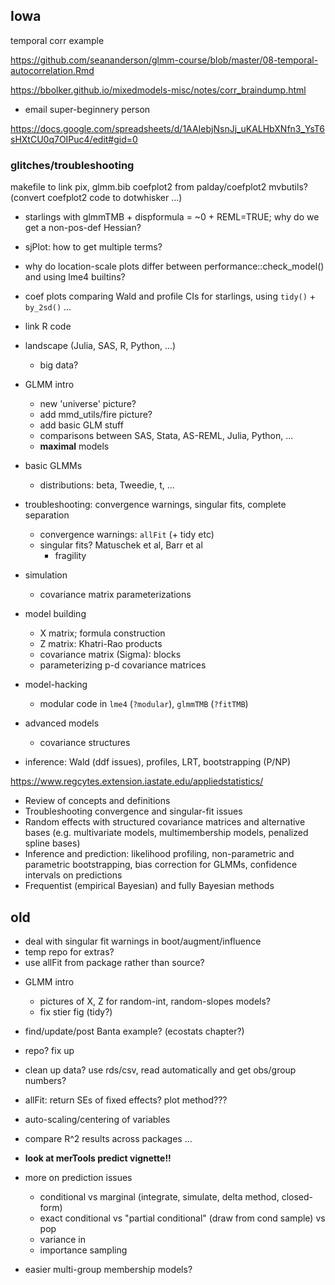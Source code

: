 ## Iowa

temporal corr example

https://github.com/seananderson/glmm-course/blob/master/08-temporal-autocorrelation.Rmd

https://bbolker.github.io/mixedmodels-misc/notes/corr_braindump.html

* email super-beginnery person

https://docs.google.com/spreadsheets/d/1AAIebjNsnJj_uKALHbXNfn3_YsT6sHXtCU0q7OIPuc4/edit#gid=0

### glitches/troubleshooting

makefile to link pix, glmm.bib
coefplot2 from palday/coefplot2
mvbutils?
(convert coefplot2 code to dotwhisker ...)

* starlings with glmmTMB + dispformula = ~0 + REML=TRUE; why do we get a non-pos-def Hessian?
* sjPlot: how to get multiple terms?
* why do location-scale plots differ between performance::check_model() and using lme4 builtins?
* coef plots comparing Wald and profile CIs for starlings, using `tidy()` + `by_2sd()` ...


* link R code
* landscape (Julia, SAS, R, Python, ...)
    * big data?
* GLMM intro
   * new 'universe' picture?
   * add mmd_utils/fire picture?
   * add basic GLM stuff
   * comparisons between SAS, Stata, AS-REML, Julia, Python, ...
   * **maximal** models
* basic GLMMs
   * distributions: beta, Tweedie, t, ...
* troubleshooting: convergence warnings, singular fits, complete separation
    * convergence warnings: `allFit` (+ tidy etc)
	* singular fits? Matuschek et al, Barr et al
	    * fragility
* simulation		
   * covariance matrix parameterizations
* model building
   * X matrix; formula construction
   * Z matrix: Khatri-Rao products
   * covariance matrix (Sigma): blocks
   * parameterizing p-d covariance matrices
* model-hacking
   * modular code in `lme4` (`?modular`), `glmmTMB` (`?fitTMB`)
* advanced models
   * covariance structures


* inference: Wald (ddf issues), profiles, LRT, bootstrapping (P/NP)

https://www.regcytes.extension.iastate.edu/appliedstatistics/

* Review of concepts and definitions
* Troubleshooting convergence and singular-fit issues
* Random effects with structured covariance matrices and alternative bases (e.g. multivariate models, multimembership models, penalized spline bases)
 * Inference and prediction: likelihood profiling, non-parametric and parametric bootstrapping, bias correction for GLMMs, confidence intervals on predictions
* Frequentist (empirical Bayesian) and fully Bayesian methods

## old


- deal with singular fit warnings in boot/augment/influence
- temp repo for extras?
- use allFit from package rather than source?

* GLMM intro
    * pictures of X, Z for random-int, random-slopes models?
	* fix stier fig (tidy?)
* find/update/post Banta example? (ecostats chapter?)
	
* repo?  fix up
* clean up data? use rds/csv, read automatically and get obs/group numbers?
* allFit: return SEs of fixed effects? plot method???

* auto-scaling/centering of variables
* compare R^2 results across packages ...

* **look at merTools predict vignette!!**

* more on prediction issues
    * conditional vs marginal (integrate, simulate, delta method, closed-form)
    * exact conditional vs "partial conditional" (draw from cond sample) vs pop
	* variance in
	* importance sampling

* easier multi-group membership models?
